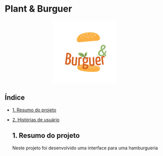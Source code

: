 # Plant & Burguer

<p align="center"><img src="public/imagens/logo.png" alt="logo plant and burguer" width="200px";></p>

## Índice

* [1. Resumo do projeto](#1-resumo-do-projeto)
* [2. Histórias de usuário](#2-historias-de-usuario)

  ## 1. Resumo do projeto

  Neste projeto foi desenvolvido uma interface para uma hamburgueria 

